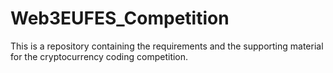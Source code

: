 # Web3EUFES_Competition
This is a repository containing the requirements and the supporting material for the cryptocurrency coding competition. 
